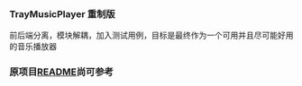 ### TrayMusicPlayer 重制版
前后端分离，模块解耦，加入测试用例，目标是最终作为一个可用并且尽可能好用的音乐播放器
### 原项目[README](https://github.com/leejkee/TrayMusic)尚可参考